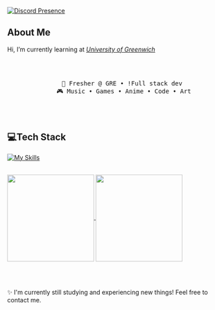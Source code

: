 [![Discord Presence](https://lanyard.cnrad.dev/api/699903391618433075)](https://discord.com/users/699903391618433075)

## About Me
Hi, I’m currently learning at *[University of Greenwich](https://greenwich.edu.vn/en/english)*

<div align="center">
<br><br>
<pre>
    💼 Fresher @ GRE • !Full stack dev 
    🎮 Music • Games • Anime • Code • Art
</pre>
<br><br>
</div>  

## 💻Tech Stack
[![My Skills](https://skillicons.dev/icons?i=js,html,css,python,ts,java)](https://skillicons.dev)

<br>
<a href="https://github.com/anuraghazra/github-readme-stats">
  <img height=200 align="center" src="https://github-readme-stats.vercel.app/api?username=lovronguyen&theme=transparent"/>
</a>
<a href="https://github.com/anuraghazra/convoychat">
  <img height=200 align="center" src="https://github-readme-stats.vercel.app/api/top-langs?username=lovronguyen&theme=transparent&layout=compact&langs_count=8&card_width=320" />
</a>

<br><br>

✨ I'm currently still studying and experiencing new things! Feel free to contact me.
